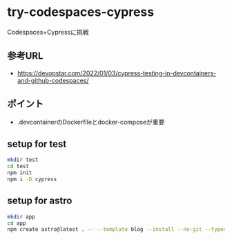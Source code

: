 # try-codespaces-cypress
Codespaces+Cypressに挑戦

## 参考URL
- https://devopstar.com/2022/01/03/cypress-testing-in-devcontainers-and-github-codespaces/

## ポイント
- .devcontainerのDockerfileとdocker-composeが重要

## setup for test
```sh
mkdir test
cd test
npm init
npm i -D cypress
```

## setup for astro
```sh
mkdir app
cd app
npm create astro@latest . -- --template blog --install --no-git --typescript strict -y
```